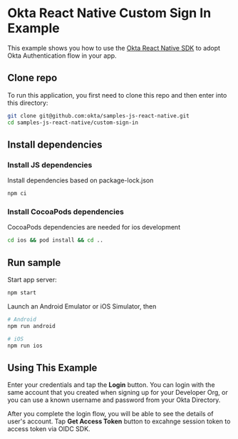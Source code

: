 # Okta React Native Custom Sign In Example

This example shows you how to use the [Okta React Native SDK](https://github.com/okta/okta-react-native) to adopt Okta Authentication flow in your app.

## Clone repo
To run this application, you first need to clone this repo and then enter into this directory:

```bash
git clone git@github.com:okta/samples-js-react-native.git
cd samples-js-react-native/custom-sign-in
```

## Install dependencies

### Install JS dependencies
Install dependencies based on package-lock.json
```bash
npm ci
```

### Install CocoaPods dependencies
CocoaPods dependencies are needed for ios development
```bash
cd ios && pod install && cd ..
```

## Run sample

Start app server:
```bash
npm start
```

Launch an Android Emulator or iOS Simulator, then
```bash
# Android
npm run android

# iOS
npm run ios
```

## Using This Example

Enter your credentials and tap the **Login** button. You can login with the same account that you created when signing up for your Developer Org, or you can use a known username and password from your Okta Directory.

After you complete the login flow, you will be able to see the details of user's account. Tap **Get Access Token** button to excahnge session token to access token via OIDC SDK.
